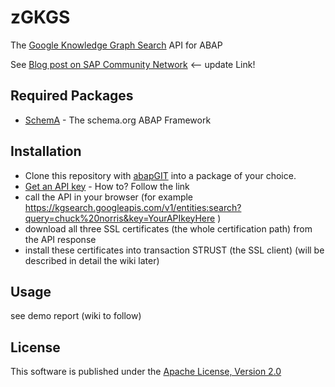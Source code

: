 # zGKGS
The [Google Knowledge Graph Search](https://developers.google.com/knowledge-graph/) API for ABAP

See [Blog post on SAP Community Network](http://scn.sap.com/community/developer-center/cross-technology/blog/2015/01/23/neo4a-the-neo4j-abap-connector) <-- update Link!
 
## Required Packages
* [SchemA](https://github.com/se38/SchemA) - The schema.org ABAP Framework

## Installation 
* Clone this repository with [abapGIT](https://github.com/larshp/abapGit) into a package of your choice. 
* [Get an API key](https://developers.google.com/knowledge-graph) - How to? Follow the link
* call the API in your browser (for example https://kgsearch.googleapis.com/v1/entities:search?query=chuck%20norris&key=YourAPIkeyHere )
* download all three SSL certificates (the whole certification path) from the API response
* install these certificates into transaction STRUST (the SSL client) (will be described in detail the wiki later)

## Usage
see demo report (wiki to follow)

## License
This software is published under the [Apache License, Version 2.0](http://www.apache.org/licenses/LICENSE-2.0.html)
